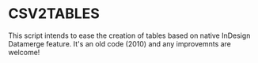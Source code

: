 # CSV2TABLES
 This script intends to ease the creation of tables based on native InDesign Datamerge feature.
 It's an old code (2010) and any improvemnts are welcome!

